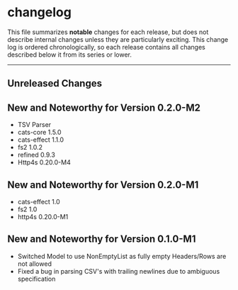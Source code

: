 # changelog

This file summarizes **notable** changes for each release, but does not describe internal changes unless they are particularly exciting. This change log is ordered chronologically, so each release contains all changes described below it from its series or lower.

----

## <a name="Unreleased"></a>Unreleased Changes

## <a name="0.2.0-M2"></a>New and Noteworthy for Version 0.2.0-M2

- TSV Parser
- cats-core 1.5.0
- cats-effect 1.1.0
- fs2 1.0.2
- refined 0.9.3
- Http4s 0.20.0-M4

## <a name="0.2.0-M1"></a>New and Noteworthy for Version 0.2.0-M1

- cats-effect 1.0
- fs2 1.0
- http4s 0.20.0-M1

## <a name="0.1.0-M1"></a>New and Noteworthy for Version 0.1.0-M1

- Switched Model to use NonEmptyList as fully empty Headers/Rows are not allowed
- Fixed a bug in parsing CSV's with trailing newlines due to ambiguous specification